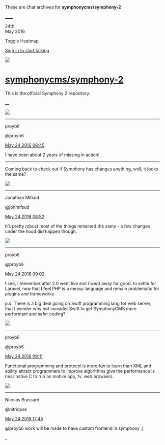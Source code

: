 These are chat archives for **symphonycms/symphony-2**

[__](/symphonycms/symphony-2/archives/2016/05/25)[__](/symphonycms/symphony-2/archives/2016/05/23)

24th  
May 2016

Toggle Heatmap

[Sign in to start talking](/login?action=login&button=archive-login)

![](https://avatars-02.gitter.im/group/iv/3/57542c45c43b8c601977197e?s=48)

#  [symphonycms/symphony-2](/symphonycms/symphony-2)

This is the official Symphony 2 repository.

[ __](/orgs/symphonycms/rooms "More symphonycms rooms")

![](https://avatars1.githubusercontent.com/u/16257425?v=3&s=30)

____

proyb6

@proyb6

[May 24 2016
08:45](https://gitter.im/symphonycms/symphony-2?at=5744149163e41bd84befe1e7)

I have been about 2 years of missing in action!

____

Coming back to check out if Symphony has changes anything, well, it looks the
same?

![](https://avatars1.githubusercontent.com/u/859775?v=3&s=30)

____

Jonathan Mifsud

@jonmifsud

[May 24 2016
08:52](https://gitter.im/symphonycms/symphony-2?at=5744166728011d9f574b3ce6)

It’s pretty robust most of the things remained the same - a few changes under
the hood did happen though.

![](https://avatars1.githubusercontent.com/u/16257425?v=3&s=30)

____

proyb6

@proyb6

[May 24 2016
09:02](https://gitter.im/symphonycms/symphony-2?at=57441888caaef2cd4fea2b07)

I see, I remember after 2.0 went live and I went away for good. to settle for
Laravel, now that I feel PHP is a messy language and remain problematic for
plugins and frameworks.

p.s. There is a big deal going on Swift programming lang for web server, that
I wonder why not consider Swift to get SymphonyCMS more performant and safer
coding?

![](https://avatars1.githubusercontent.com/u/16257425?v=3&s=30)

____

proyb6

@proyb6

[May 24 2016
09:11](https://gitter.im/symphonycms/symphony-2?at=57441ab456ccfef516a04336)

Functional programming and protocol is more fun to learn than XML and ability
attract programmers to improve algorithms give the performance is near native
C to run on mobile app, tv, web browsers.

![](https://avatars1.githubusercontent.com/u/771169?v=3&s=30)

____

Nicolas Brassard

@nitriques

[May 24 2016
17:45](https://gitter.im/symphonycms/symphony-2?at=5744931f63e41bd84bf0139a)

@proyb6 work will be made to have custom frontend in symphony ;)

_

